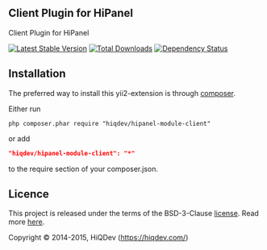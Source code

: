 Client Plugin for HiPanel
-------------------------

Client Plugin for HiPanel

[![Latest Stable Version](https://poser.pugx.org/hiqdev/hipanel-module-client/v/stable.png)](https://packagist.org/packages/hiqdev/hipanel-module-client)
[![Total Downloads](https://poser.pugx.org/hiqdev/hipanel-module-client/downloads.png)](https://packagist.org/packages/hiqdev/hipanel-module-client)
[![Dependency Status](https://www.versioneye.com/php/hiqdev:hipanel-module-client/dev-master/badge.svg)](https://www.versioneye.com/php/hiqdev:hipanel-module-client/dev-master)

## Installation

The preferred way to install this yii2-extension is through [composer](http://getcomposer.org/download/).

Either run

```
php composer.phar require "hiqdev/hipanel-module-client"
```

or add

```json
"hiqdev/hipanel-module-client": "*"
```

to the require section of your composer.json.

## Licence

This project is released under the terms of the BSD-3-Clause [license](https://github.com/hiqdev/hidev/blob/master/LICENSE).
Read more [here](http://choosealicense.com/licenses/bsd-3-clause).

Copyright © 2014-2015, HiQDev (https://hiqdev.com/)
